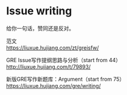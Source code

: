 # Issue writing    

给你一句话，赞同还是反对。    

范文    
https://liuxue.hujiang.com/zt/greisfw/     

GRE Issue写作提纲思路与分析（start from 44）        
http://liuxue.hujiang.com/t/79893/    

新版GRE写作新题库：Argument（start from 75）
https://liuxue.hujiang.com/gre/writing/      
